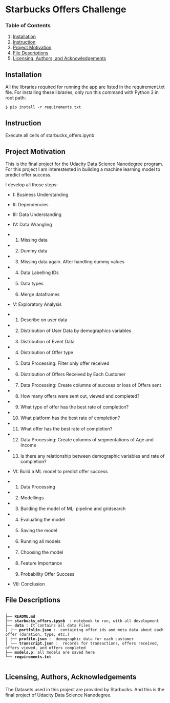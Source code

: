 # Starbucks Offers Challenge

### Table of Contents

1. [Installation](#installation)
2. [Instruction](#instruction)
2. [Project Motivation](#motivation)
3. [File Descriptions](#files)
4. [Licensing, Authors, and Acknowledgements](#licensing)


## Installation <a name="installation"></a>

All the libraries required for running the app are listed in the requirement.txt file.
For installing these libraries, only run this command with Python 3 in root path:

```
$ pip install -r requirements.txt
```


## Instruction <a name="instruction"></a>

Execute all cells of starbucks_offers.ipynb


## Project Motivation<a name="motivation"></a>

This is the final project for the Udacity Data Science Nanodegree program. For this project I am interestested in building a machine learning model to predict offer success. 

I develop all those steps: 

- I: Business Understanding

- II: Dependencies

- III: Data Understanding

- IV: Data Wrangling
- 1. Missing data
- 2. Dummy data
- 3. Missing data again. After handling dummy values
- 4. Data Labelling IDs
- 5. Data types
- 6. Merge dataframes

- V: Exploratory Analysis
- 1. Describe on user data
- 2. Distribution of User Data by demographics variables
- 3. Distribution of Event Data
- 4. Distribution of Offer type
- 5. Data Processing: Filter only offer received
- 6. Distribution of Offers Received by Each Customer
- 7. Data Processing: Create columns of success or loss of Offers sent
- 8. How many offers were sent out, viewed and completed?
- 9. What type of offer has the best rate of completion?
- 10. What platform has the best rate of completion?
- 11. What offer has the best rate of completion?
- 12. Data Processing: Create columns of segmentations of Age and Income
- 13. Is there any relationship between demographic variables and rate of completion?

- VI: Build a ML model to predict offer success
- 1. Data Processing
- 2. Modellings
- 3. Building the model of ML: pipeline and gridsearch
- 4. Evaluating the model
- 5. Saving the model
- 6. Running all models
- 7. Choosing the model
- 8. Feature Importance
- 9. Probability Offer Success

- VII: Conclusion


## File Descriptions <a name="files"></a>
<pre>
<code>.
├── <b>README.md</b>
├── <b>starbucks_offers.ipynb </b> : notebook to run, with all development
├── <b>data</b> : It contains all data Files 
│ ├── <b>portfolio.json</b> :  containing offer ids and meta data about each offer (duration, type, etc.)
│ ├── <b>profile.json</b> :  demographic data for each customer
│ └── <b>transcript.json</b> :  records for transactions, offers received, offers viewed, and offers completed
├── <b>models.p</b>: all models are saved here
└── <b>requirements.txt</b>
 </code>
</pre>


## Licensing, Authors, Acknowledgements<a name="licensing"></a>

The Datasets used in this project are provided by Starbucks. And this is the final project of Udacity Data Science Nanodegree.
